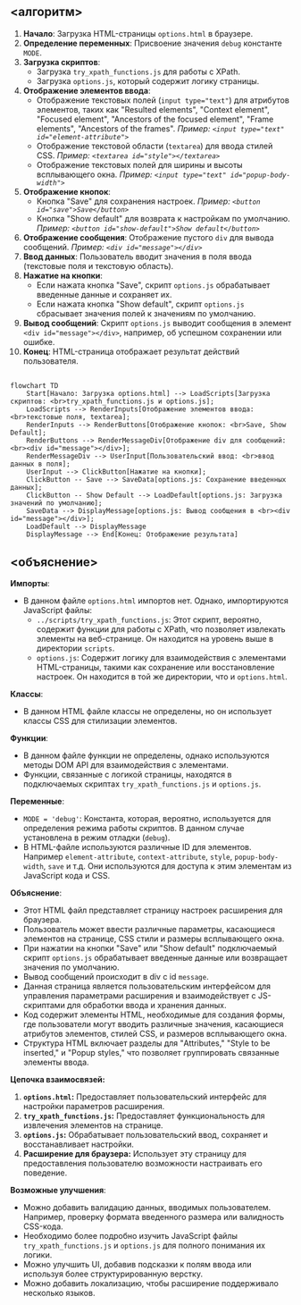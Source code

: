 ## <алгоритм>
1. **Начало**: Загрузка HTML-страницы `options.html` в браузере.
2. **Определение переменных**: Присвоение значения `debug` константе `MODE`. 
3. **Загрузка скриптов**: 
   - Загрузка `try_xpath_functions.js` для работы с XPath.
   - Загрузка `options.js`, который содержит логику страницы.
4. **Отображение элементов ввода**:  
   - Отображение текстовых полей (`input type="text"`) для атрибутов элементов, таких как "Resulted elements", "Context element", "Focused element", "Ancestors of the focused element", "Frame elements", "Ancestors of the frames".
     *Пример: `<input type="text" id="element-attribute">`*
   - Отображение текстовой области (`textarea`) для ввода стилей CSS.
     *Пример: `<textarea id="style"></textarea>`*
   - Отображение текстовых полей для ширины и высоты всплывающего окна.
     *Пример: `<input type="text" id="popup-body-width">`*
5. **Отображение кнопок**:  
   - Кнопка "Save" для сохранения настроек. 
     *Пример: `<button id="save">Save</button>`*
   - Кнопка "Show default" для возврата к настройкам по умолчанию.
     *Пример: `<button id="show-default">Show default</button>`*
6. **Отображение сообщения**: Отображение пустого `div` для вывода сообщений.
     *Пример: `<div id="message"></div>`*
7. **Ввод данных**: Пользователь вводит значения в поля ввода (текстовые поля и текстовую область).
8. **Нажатие на кнопки**:
   - Если нажата кнопка "Save", скрипт `options.js` обрабатывает введенные данные и сохраняет их.
   - Если нажата кнопка "Show default", скрипт `options.js` сбрасывает значения полей к значениям по умолчанию.
9. **Вывод сообщений**:  Скрипт `options.js` выводит сообщения в элемент `<div id="message"></div>`, например, об успешном сохранении или ошибке.
10. **Конец**: HTML-страница отображает результат действий пользователя.
  
## <mermaid>
```mermaid
flowchart TD
    Start[Начало: Загрузка options.html] --> LoadScripts[Загрузка скриптов: <br>try_xpath_functions.js и options.js];
    LoadScripts --> RenderInputs[Отображение элементов ввода: <br>текстовые поля, textarea];
    RenderInputs --> RenderButtons[Отображение кнопок: <br>Save, Show Default];
    RenderButtons --> RenderMessageDiv[Отображение div для сообщений: <br><div id="message"></div>];
    RenderMessageDiv --> UserInput[Пользовательский ввод: <br>ввод данных в поля];
    UserInput --> ClickButton[Нажатие на кнопки];
    ClickButton -- Save --> SaveData[options.js: Сохранение введенных данных];
    ClickButton -- Show Default --> LoadDefault[options.js: Загрузка значений по умолчанию];
    SaveData --> DisplayMessage[options.js: Вывод сообщения в <br><div id="message"></div>];
    LoadDefault --> DisplayMessage
    DisplayMessage --> End[Конец: Отображение результата]
```
## <объяснение>
**Импорты**:
- В данном файле `options.html` импортов нет. Однако, импортируются JavaScript файлы:
  - `../scripts/try_xpath_functions.js`: Этот скрипт, вероятно, содержит функции для работы с XPath, что позволяет извлекать элементы на веб-странице. Он находится на уровень выше в директории `scripts`.
  - `options.js`: Содержит логику для взаимодействия с элементами HTML-страницы, такими как сохранение или восстановление настроек. Он находится в той же директории, что и `options.html`.

**Классы**:
- В данном HTML файле классы не определены, но он использует классы CSS для стилизации элементов.

**Функции**:
- В данном файле функции не определены, однако используются методы DOM API для взаимодействия с элементами.
- Функции, связанные с логикой страницы, находятся в подключаемых скриптах `try_xpath_functions.js` и `options.js`.

**Переменные**:
- `MODE = 'debug'`:  Константа, которая, вероятно, используется для определения режима работы скриптов. В данном случае установлена в режим отладки (`debug`).
- В HTML-файле используются различные ID для элементов. Например `element-attribute`, `context-attribute`, `style`, `popup-body-width`, `save` и т.д. Они используются для доступа к этим элементам из JavaScript кода и CSS.

**Объяснение**:

- Этот HTML файл представляет страницу настроек расширения для браузера.
- Пользователь может ввести различные параметры, касающиеся элементов на странице, CSS стили и размеры всплывающего окна.
- При нажатии на кнопки "Save" или "Show default" подключаемый скрипт `options.js` обрабатывает введенные данные или возвращает значения по умолчанию.
- Вывод сообщений происходит в div с id `message`.
- Данная страница является пользовательским интерфейсом для управления параметрами расширения и взаимодействует с JS-скриптами для обработки ввода и хранения данных.
- Код содержит элементы HTML, необходимые для создания формы, где пользователи могут вводить различные значения, касающиеся атрибутов элементов, стилей CSS, и размеров всплывающего окна.
- Структура HTML включает разделы для "Attributes," "Style to be inserted," и "Popup styles," что позволяет группировать связанные элементы ввода.

**Цепочка взаимосвязей:**
1. **`options.html`:** Предоставляет пользовательский интерфейс для настройки параметров расширения.
2. **`try_xpath_functions.js`:** Предоставляет функциональность для извлечения элементов на странице.
3. **`options.js`:** Обрабатывает пользовательский ввод, сохраняет и восстанавливает настройки.
4. **Расширение для браузера:** Использует эту страницу для предоставления пользователю возможности настраивать его поведение.

**Возможные улучшения**:
- Можно добавить валидацию данных, вводимых пользователем. Например, проверку формата введенного размера или валидность CSS-кода.
- Необходимо более подробно изучить JavaScript файлы `try_xpath_functions.js` и `options.js` для полного понимания их логики.
- Можно улучшить UI, добавив подсказки к полям ввода или используя более структурированную верстку.
- Можно добавить локализацию, чтобы расширение поддерживало несколько языков.